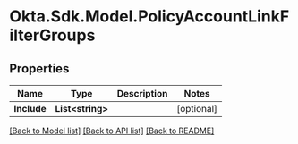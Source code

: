 # Okta.Sdk.Model.PolicyAccountLinkFilterGroups

## Properties

Name | Type | Description | Notes
------------ | ------------- | ------------- | -------------
**Include** | **List&lt;string&gt;** |  | [optional] 

[[Back to Model list]](../README.md#documentation-for-models) [[Back to API list]](../README.md#documentation-for-api-endpoints) [[Back to README]](../README.md)

